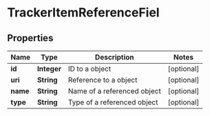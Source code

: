 
# TrackerItemReferenceFiel

## Properties
Name | Type | Description | Notes
------------ | ------------- | ------------- | -------------
**id** | **Integer** | ID to a object |  [optional]
**uri** | **String** | Reference to a object |  [optional]
**name** | **String** | Name of a referenced object |  [optional]
**type** | **String** | Type of a referenced object |  [optional]



